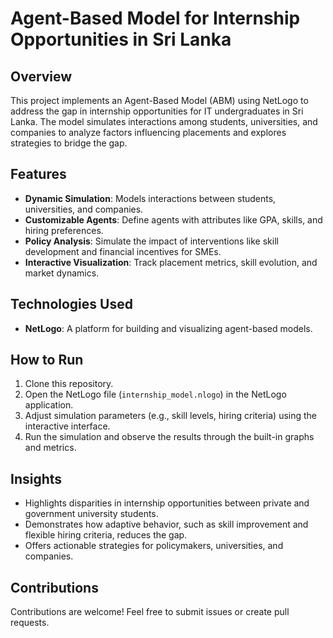 # Agent-Based Model for Internship Opportunities in Sri Lanka

## Overview
This project implements an Agent-Based Model (ABM) using NetLogo to address the gap in internship opportunities for IT undergraduates in Sri Lanka. The model simulates interactions among students, universities, and companies to analyze factors influencing placements and explores strategies to bridge the gap.

## Features
- **Dynamic Simulation**: Models interactions between students, universities, and companies.
- **Customizable Agents**: Define agents with attributes like GPA, skills, and hiring preferences.
- **Policy Analysis**: Simulate the impact of interventions like skill development and financial incentives for SMEs.
- **Interactive Visualization**: Track placement metrics, skill evolution, and market dynamics.

## Technologies Used
- **NetLogo**: A platform for building and visualizing agent-based models.

## How to Run
1. Clone this repository.
2. Open the NetLogo file (`internship_model.nlogo`) in the NetLogo application.
3. Adjust simulation parameters (e.g., skill levels, hiring criteria) using the interactive interface.
4. Run the simulation and observe the results through the built-in graphs and metrics.

## Insights
- Highlights disparities in internship opportunities between private and government university students.
- Demonstrates how adaptive behavior, such as skill improvement and flexible hiring criteria, reduces the gap.
- Offers actionable strategies for policymakers, universities, and companies.

## Contributions
Contributions are welcome! Feel free to submit issues or create pull requests.


